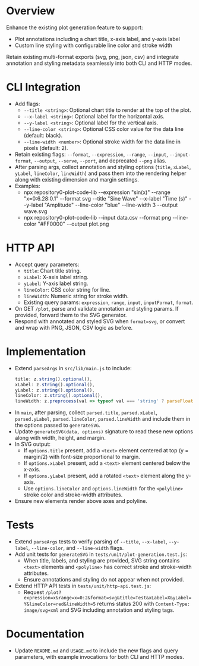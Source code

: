 # Overview

Enhance the existing plot generation feature to support:

- Plot annotations including a chart title, x-axis label, and y-axis label
- Custom line styling with configurable line color and stroke width

Retain existing multi-format exports (svg, png, json, csv) and integrate annotation and styling metadata seamlessly into both CLI and HTTP modes.

# CLI Integration

- Add flags:
  - `--title <string>`: Optional chart title to render at the top of the plot.
  - `--x-label <string>`: Optional label for the horizontal axis.
  - `--y-label <string>`: Optional label for the vertical axis.
  - `--line-color <string>`: Optional CSS color value for the data line (default: black).
  - `--line-width <number>`: Optional stroke width for the data line in pixels (default: 2).
- Retain existing flags: `--format`, `--expression`, `--range`, `--input`, `--input-format`, `--output`, `--serve`, `--port`, and deprecated `--png` alias.
- After parsing args, collect annotation and styling options (`title`, `xLabel`, `yLabel`, `lineColor`, `lineWidth`) and pass them into the rendering helper along with existing dimension and margin settings.
- Examples:
  - npx repository0-plot-code-lib --expression "sin(x)" --range "x=0:6.28:0.1" --format svg --title "Sine Wave" --x-label "Time (s)" --y-label "Amplitude" --line-color "blue" --line-width 3 --output wave.svg
  - npx repository0-plot-code-lib --input data.csv --format png --line-color "#FF0000" --output plot.png

# HTTP API

- Accept query parameters:
  - `title`: Chart title string.
  - `xLabel`: X-axis label string.
  - `yLabel`: Y-axis label string.
  - `lineColor`: CSS color string for line.
  - `lineWidth`: Numeric string for stroke width.
  - Existing query params: `expression`, `range`, `input`, `inputFormat`, `format`.
- On GET `/plot`, parse and validate annotation and styling params. If provided, forward them to the SVG generator.
- Respond with annotated and styled SVG when `format=svg`, or convert and wrap with PNG, JSON, CSV logic as before.

# Implementation

- Extend `parseArgs` in `src/lib/main.js` to include:
  ```js
  title: z.string().optional(),
  xLabel: z.string().optional(),
  yLabel: z.string().optional(),
  lineColor: z.string().optional(),
  lineWidth: z.preprocess(val => typeof val === 'string' ? parseFloat(val) : val, z.number().positive().optional()),
  ```
- In `main`, after parsing, collect `parsed.title`, `parsed.xLabel`, `parsed.yLabel`, `parsed.lineColor`, `parsed.lineWidth` and include them in the options passed to `generateSVG`.
- Update `generateSVG(data, options)` signature to read these new options along with width, height, and margin.
- In SVG output:
  - If `options.title` present, add a `<text>` element centered at top (y = margin/2) with font-size proportional to margin.
  - If `options.xLabel` present, add a `<text>` element centered below the x-axis.
  - If `options.yLabel` present, add a rotated `<text>` element along the y-axis.
  - Use `options.lineColor` and `options.lineWidth` for the `<polyline>` stroke color and stroke-width attributes.
- Ensure new elements render above axes and polyline.

# Tests

- Extend `parseArgs` tests to verify parsing of `--title`, `--x-label`, `--y-label`, `--line-color`, and `--line-width` flags.
- Add unit tests for `generateSVG` in `tests/unit/plot-generation.test.js`:
  - When title, labels, and styling are provided, SVG string contains `<text>` elements and `<polyline>` has correct stroke and stroke-width attributes.
  - Ensure annotations and styling do not appear when not provided.
- Extend HTTP API tests in `tests/unit/http-api.test.js`:
  - Request `/plot?expression=x&range=x=0:2&format=svg&title=Test&xLabel=X&yLabel=Y&lineColor=red&lineWidth=5` returns status 200 with `Content-Type: image/svg+xml` and SVG including annotation and styling tags.

# Documentation

- Update `README.md` and `USAGE.md` to include the new flags and query parameters, with example invocations for both CLI and HTTP modes.
